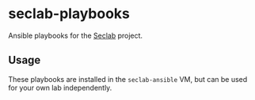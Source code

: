 # seclab-playbooks

Ansible playbooks for the [Seclab](https://github.com/mttaggart/seclab) project.

## Usage

These playbooks are installed in the `seclab-ansible` VM, but can be used for your own lab independently.
